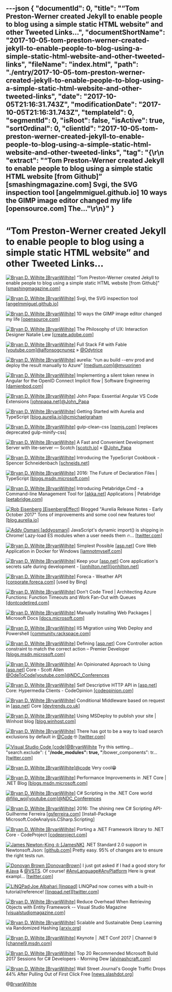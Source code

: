 ---json
{
  "documentId": 0,
  "title": "“Tom Preston-Werner created Jekyll to enable people to blog using a simple static HTML website” and other Tweeted Links…",
  "documentShortName": "2017-10-05-tom-preston-werner-created-jekyll-to-enable-people-to-blog-using-a-simple-static-html-website-and-other-tweeted-links",
  "fileName": "index.html",
  "path": "./entry/2017-10-05-tom-preston-werner-created-jekyll-to-enable-people-to-blog-using-a-simple-static-html-website-and-other-tweeted-links",
  "date": "2017-10-05T21:16:31.743Z",
  "modificationDate": "2017-10-05T21:16:31.743Z",
  "templateId": 0,
  "segmentId": 0,
  "isRoot": false,
  "isActive": true,
  "sortOrdinal": 0,
  "clientId": "2017-10-05-tom-preston-werner-created-jekyll-to-enable-people-to-blog-using-a-simple-static-html-website-and-other-tweeted-links",
  "tag": "{\r\n  \"extract\": \"“Tom Preston-Werner created Jekyll to enable people to blog using a simple static HTML website [from Github]” [smashingmagazine.com] Svgi, the SVG inspection tool [angelmmiguel.github.io] 10 ways the GIMP image editor changed my life [opensource.com] The...\"\r\n}"
}
---

# “Tom Preston-Werner created Jekyll to enable people to blog using a simple static HTML website” and other Tweeted Links…

[<img alt="Bryan D. Wilhite [BryanWilhite]" src="https://songhay.blob.core.windows.net/shared-social-twitter/BryanWilhite.jpeg">](http://songhayblog.azurewebsites.net/ "Bryan D. Wilhite [BryanWilhite]") “Tom Preston-Werner created Jekyll to enable people to blog using a simple static HTML website [from Github]” [[smashingmagazine.com]](https://www.smashingmagazine.com/2014/08/build-blog-jekyll-github-pages/)

[<img alt="Bryan D. Wilhite [BryanWilhite]" src="https://songhay.blob.core.windows.net/shared-social-twitter/BryanWilhite.jpeg">](http://songhayblog.azurewebsites.net/ "Bryan D. Wilhite [BryanWilhite]") Svgi, the SVG inspection tool [[angelmmiguel.github.io]](https://angelmmiguel.github.io/svgi/)

[<img alt="Bryan D. Wilhite [BryanWilhite]" src="https://songhay.blob.core.windows.net/shared-social-twitter/BryanWilhite.jpeg">](http://songhayblog.azurewebsites.net/ "Bryan D. Wilhite [BryanWilhite]") 10 ways the GIMP image editor changed my life [[opensource.com]](https://opensource.com/article/17/6/gimp-10-ways)

[<img alt="Bryan D. Wilhite [BryanWilhite]" src="https://songhay.blob.core.windows.net/shared-social-twitter/BryanWilhite.jpeg">](http://songhayblog.azurewebsites.net/ "Bryan D. Wilhite [BryanWilhite]") The Philosophy of UX: Interaction Designer Natalie Lew [[create.adobe.com]](http://create.adobe.com/2017/6/3/the_philosophy_of_ux_interaction_designer_natalie_lew.html)

[<img alt="Bryan D. Wilhite [BryanWilhite]" src="https://songhay.blob.core.windows.net/shared-social-twitter/BryanWilhite.jpeg">](http://songhayblog.azurewebsites.net/ "Bryan D. Wilhite [BryanWilhite]") Full Stack F# with Fable [[youtube.com]](https://www.youtube.com/watch?v=hf0gepgb0Dc)[@alfonsogcnunez](http://twitter.com/alfonsogcnunez) » [@Odytrice](http://twitter.com/Odytrice)

[<img alt="Bryan D. Wilhite [BryanWilhite]" src="https://songhay.blob.core.windows.net/shared-social-twitter/BryanWilhite.jpeg">](http://songhayblog.azurewebsites.net/ "Bryan D. Wilhite [BryanWilhite]") aurelia: “run au build --env prod and deploy the result manually to Azure” [[medium.com]](https://medium.com/@mikko.vuorinen/the-aurelia-experiment-part-2-a632dff6007a)[@mvuorinen](http://twitter.com/mvuorinen)

[<img alt="Bryan D. Wilhite [BryanWilhite]" src="https://songhay.blob.core.windows.net/shared-social-twitter/BryanWilhite.jpeg">](http://songhayblog.azurewebsites.net/ "Bryan D. Wilhite [BryanWilhite]") Implementing a silent token renew in Angular for the OpenID Connect Implicit flow | Software Engineering [[damienbod.com]](https://damienbod.com/2017/06/02/implementing-a-silent-token-renew-in-angular-for-the-openid-connect-implicit-flow/)

[<img alt="Bryan D. Wilhite [BryanWilhite]" src="https://songhay.blob.core.windows.net/shared-social-twitter/BryanWilhite.jpeg">](http://songhayblog.azurewebsites.net/ "Bryan D. Wilhite [BryanWilhite]") John Papa: Essential Angular VS Code Extensions [[johnpapa.net]](https://johnpapa.net/essential-angular-vs-code-extensions/)[@John_Papa](http://twitter.com/John_Papa)

[<img alt="Bryan D. Wilhite [BryanWilhite]" src="https://songhay.blob.core.windows.net/shared-social-twitter/BryanWilhite.jpeg">](http://songhayblog.azurewebsites.net/ "Bryan D. Wilhite [BryanWilhite]") Getting Started with Aurelia and TypeScript [[blog.aurelia.io]](http://blog.aurelia.io/2015/05/06/getting-started-with-aurelia-and-typescript/)[@cmichaelgraham](http://twitter.com/cmichaelgraham)

[<img alt="Bryan D. Wilhite [BryanWilhite]" src="https://songhay.blob.core.windows.net/shared-social-twitter/BryanWilhite.jpeg">](http://songhayblog.azurewebsites.net/ "Bryan D. Wilhite [BryanWilhite]") gulp-clean-css [[npmjs.com]](https://www.npmjs.com/package/gulp-clean-css) [replaces deprecated gulp-minify-css]

[<img alt="Bryan D. Wilhite [BryanWilhite]" src="https://songhay.blob.core.windows.net/shared-social-twitter/BryanWilhite.jpeg">](http://songhayblog.azurewebsites.net/ "Bryan D. Wilhite [BryanWilhite]") A Fast and Convenient Development Server with lite-server ― Scotch [[scotch.io]](https://scotch.io/bar-talk/a-fast-and-convenient-development-server-with-lite-server) « [@John_Papa](http://twitter.com/John_Papa)

[<img alt="Bryan D. Wilhite [BryanWilhite]" src="https://songhay.blob.core.windows.net/shared-social-twitter/BryanWilhite.jpeg">](http://songhayblog.azurewebsites.net/ "Bryan D. Wilhite [BryanWilhite]") Introducing the TypeScript Cookbook - Spencer Schneidenbach [[schneids.net]](https://schneids.net/introducing-the-typescript-cookbook/)

[<img alt="Bryan D. Wilhite [BryanWilhite]" src="https://songhay.blob.core.windows.net/shared-social-twitter/BryanWilhite.jpeg">](http://songhayblog.azurewebsites.net/ "Bryan D. Wilhite [BryanWilhite]") 2016: The Future of Declaration Files | TypeScript [[blogs.msdn.microsoft.com]](https://blogs.msdn.microsoft.com/typescript/2016/06/15/the-future-of-declaration-files/)

[<img alt="Bryan D. Wilhite [BryanWilhite]" src="https://songhay.blob.core.windows.net/shared-social-twitter/BryanWilhite.jpeg">](http://songhayblog.azurewebsites.net/ "Bryan D. Wilhite [BryanWilhite]") Introducing Petabridge.Cmd - a Command-line Management Tool for [[akka.net]](http://Akka.NET) Applications | Petabridge [[petabridge.com]](https://petabridge.com/blog/petabridgecmd-release/)

[<img alt="Rob Eisenberg [EisenbergEffect]" src="https://songhay.blob.core.windows.net/shared-social-twitter/EisenbergEffect.jpg">](http://www.robeisenberg.com/ "Rob Eisenberg [EisenbergEffect]") Blogged "Aurelia Release Notes - Early October 2017" Tons of improvements and some cool new features too! [[blog.aurelia.io]](http://blog.aurelia.io/2017/10/03/aurelia-release-notes-early-october-2017/)

[<img alt="Addy Osmani [addyosmani]" src="https://songhay.blob.core.windows.net/shared-social-twitter/addyosmani.jpg">](http://www.addyosmani.com/ "Addy Osmani [addyosmani]") JavaScript's dynamic import() is shipping in Chrome! Lazy-load ES modules when a user needs them 🔥… [[twitter.com]](https://twitter.com/i/web/status/912556308649304064)

[<img alt="Bryan D. Wilhite [BryanWilhite]" src="https://songhay.blob.core.windows.net/shared-social-twitter/BryanWilhite.jpeg">](http://songhayblog.azurewebsites.net/ "Bryan D. Wilhite [BryanWilhite]") Simplest Possible [[asp.net]](http://ASP.NET) Core Web Application in Docker for Windows [[iamnotmyself.com]](http://iamnotmyself.com/2017/05/07/simplest-possible-asp-net-core-web-application-in-docker-for-windows/)

[<img alt="Bryan D. Wilhite [BryanWilhite]" src="https://songhay.blob.core.windows.net/shared-social-twitter/BryanWilhite.jpeg">](http://songhayblog.azurewebsites.net/ "Bryan D. Wilhite [BryanWilhite]") Keep your [[asp.net]](http://ASP.NET) Core application's secrets safe during development - [[jonhilton.net]](http://jonhilton.net)[[jonhilton.net]](https://jonhilton.net/2017/06/07/keep-your-asp-dot-net-application-secrets-safe/)

[<img alt="Bryan D. Wilhite [BryanWilhite]" src="https://songhay.blob.core.windows.net/shared-social-twitter/BryanWilhite.jpeg">](http://songhayblog.azurewebsites.net/ "Bryan D. Wilhite [BryanWilhite]") Foreca - Weather API [[corporate.foreca.com]](http://corporate.foreca.com/en/products-services/data/weather-api) [used by Bing]

[<img alt="Bryan D. Wilhite [BryanWilhite]" src="https://songhay.blob.core.windows.net/shared-social-twitter/BryanWilhite.jpeg">](http://songhayblog.azurewebsites.net/ "Bryan D. Wilhite [BryanWilhite]") Don't Code Tired | Architecting Azure Functions: Function Timeouts and Work Fan-Out with Queues [[dontcodetired.com]](http://dontcodetired.com/blog/post/Architecting-Azure-Functions-Function-Timeouts-and-Work-Fan-Out-with-Queues)

[<img alt="Bryan D. Wilhite [BryanWilhite]" src="https://songhay.blob.core.windows.net/shared-social-twitter/BryanWilhite.jpeg">](http://songhayblog.azurewebsites.net/ "Bryan D. Wilhite [BryanWilhite]") Manually Installing Web Packages | Microsoft Docs [[docs.microsoft.com]](https://docs.microsoft.com/en-us/aspnet/web-forms/overview/deployment/web-deployment-in-the-enterprise/manually-installing-web-packages)

[<img alt="Bryan D. Wilhite [BryanWilhite]" src="https://songhay.blob.core.windows.net/shared-social-twitter/BryanWilhite.jpeg">](http://songhayblog.azurewebsites.net/ "Bryan D. Wilhite [BryanWilhite]") IIS Migration using Web Deploy and Powershell [[community.rackspace.com]](https://community.rackspace.com/products/f/43/t/7002)

[<img alt="Bryan D. Wilhite [BryanWilhite]" src="https://songhay.blob.core.windows.net/shared-social-twitter/BryanWilhite.jpeg">](http://songhayblog.azurewebsites.net/ "Bryan D. Wilhite [BryanWilhite]") Defining [[asp.net]](http://ASP.NET) Core Controller action constraint to match the correct action – Premier Developer [[blogs.msdn.microsoft.com]](https://blogs.msdn.microsoft.com/premier_developer/2017/06/05/defining-asp-net-core-controller-action-constraint-to-match-the-correct-action/)

[<img alt="Bryan D. Wilhite [BryanWilhite]" src="https://songhay.blob.core.windows.net/shared-social-twitter/BryanWilhite.jpeg">](http://songhayblog.azurewebsites.net/ "Bryan D. Wilhite [BryanWilhite]") An Opinionated Approach to Using [[asp.net]](http://ASP.NET) Core - Scott Allen [@OdeToCode](http://twitter.com/OdeToCode)[[youtube.com]](https://www.youtube.com/watch?v=szILg-hyFUQ)[@NDC_Conferences](http://twitter.com/NDC_Conferences)

[<img alt="Bryan D. Wilhite [BryanWilhite]" src="https://songhay.blob.core.windows.net/shared-social-twitter/BryanWilhite.jpeg">](http://songhayblog.azurewebsites.net/ "Bryan D. Wilhite [BryanWilhite]") Self Descriptive HTTP API in [[asp.net]](http://ASP.NET) Core: Hypermedia Clients - CodeOpinion [[codeopinion.com]](https://codeopinion.com/self-descriptive-http-api-in-asp-net-core-hypermedia-clients/)

[<img alt="Bryan D. Wilhite [BryanWilhite]" src="https://songhay.blob.core.windows.net/shared-social-twitter/BryanWilhite.jpeg">](http://songhayblog.azurewebsites.net/ "Bryan D. Wilhite [BryanWilhite]") Conditional Middleware based on request in [[asp.net]](http://ASP.NET) Core [[devtrends.co.uk]](https://www.devtrends.co.uk/blog/conditional-middleware-based-on-request-in-asp.net-core)

[<img alt="Bryan D. Wilhite [BryanWilhite]" src="https://songhay.blob.core.windows.net/shared-social-twitter/BryanWilhite.jpeg">](http://songhayblog.azurewebsites.net/ "Bryan D. Wilhite [BryanWilhite]") Using MSDeploy to publish your site | Winhost blog [[blog.winhost.com]](https://blog.winhost.com/using-msdeploy-to-publish-your-site/)

[<img alt="Bryan D. Wilhite [BryanWilhite]" src="https://songhay.blob.core.windows.net/shared-social-twitter/BryanWilhite.jpeg">](http://songhayblog.azurewebsites.net/ "Bryan D. Wilhite [BryanWilhite]") There has got to be a way to load search exclusions by default in [@Code](http://twitter.com/Code) 🤓 [[twitter.com]](https://twitter.com/BryanWilhite/status/911280614770229249/photo/1)

[<img alt="Visual Studio Code [code]" src="https://songhay.blob.core.windows.net/shared-social-twitter/code.jpg">](http://code.visualstudio.com/ "Visual Studio Code [code]")[@BryanWilhite](http://twitter.com/BryanWilhite) Try this setting... "search.exclude": { "**/node_modules": true, "**/bower_components": tr… [[twitter.com]](https://twitter.com/i/web/status/911288458718584833)

[<img alt="Bryan D. Wilhite [BryanWilhite]" src="https://songhay.blob.core.windows.net/shared-social-twitter/BryanWilhite.jpeg">](http://songhayblog.azurewebsites.net/ "Bryan D. Wilhite [BryanWilhite]")[@code](http://twitter.com/code) Very cool😁

[<img alt="Bryan D. Wilhite [BryanWilhite]" src="https://songhay.blob.core.windows.net/shared-social-twitter/BryanWilhite.jpeg">](http://songhayblog.azurewebsites.net/ "Bryan D. Wilhite [BryanWilhite]") Performance Improvements in .NET Core | .NET Blog [[blogs.msdn.microsoft.com]](https://blogs.msdn.microsoft.com/dotnet/2017/06/07/performance-improvements-in-net-core/)

[<img alt="Bryan D. Wilhite [BryanWilhite]" src="https://songhay.blob.core.windows.net/shared-social-twitter/BryanWilhite.jpeg">](http://songhayblog.azurewebsites.net/ "Bryan D. Wilhite [BryanWilhite]") C# Scripting in the .NET Core world [@filip_woj](http://twitter.com/filip_woj)[[youtube.com]](https://www.youtube.com/watch?v=Tr5o3bPjaxM)[@NDC_Conferences](http://twitter.com/NDC_Conferences)

[<img alt="Bryan D. Wilhite [BryanWilhite]" src="https://songhay.blob.core.windows.net/shared-social-twitter/BryanWilhite.jpeg">](http://songhayblog.azurewebsites.net/ "Bryan D. Wilhite [BryanWilhite]") 2016: The shining new C# Scripting API- Guilherme Ferreira [[gsferreira.com]](http://gsferreira.com/archive/2016/02/the-shining-new-csharp-scripting-api/) [Install-Package Microsoft.CodeAnalysis.CSharp.Scripting]

[<img alt="Bryan D. Wilhite [BryanWilhite]" src="https://songhay.blob.core.windows.net/shared-social-twitter/BryanWilhite.jpeg">](http://songhayblog.azurewebsites.net/ "Bryan D. Wilhite [BryanWilhite]") Porting a .NET Framework library to .NET Core - CodeProject [[codeproject.com]](https://www.codeproject.com/Articles/1190475/Porting-a-NET-Framework-library-to-NET-Core)

[<img alt="James Newton-King ♔ [JamesNK]" src="https://songhay.blob.core.windows.net/shared-social-twitter/JamesNK.jpeg">](http://james.newtonking.com/ "James Newton-King ♔ [JamesNK]") .NET Standard 2.0 support in Newtonsoft.Json: [[github.com]](https://github.com/JamesNK/Newtonsoft.Json/commit/ab3315f1d5e57c70203c904be79d8e951bf09794) Pretty easy. 95% of changes are to ensure the right tests run.

[<img alt="Donovan Brown [DonovanBrown]" src="https://songhay.blob.core.windows.net/shared-social-twitter/DonovanBrown.jpg">](http://donovanbrown.com/ "Donovan Brown [DonovanBrown]") I just got asked if I had a good story for [#Java](http://twitter.com/search?q=%23Java) & [@VSTS](http://twitter.com/VSTS). Of course! [#AnyLanguage](http://twitter.com/search?q=%23AnyLanguage)[#AnyPlatform](http://twitter.com/search?q=%23AnyPlatform) Here is great exampl… [[twitter.com]](https://twitter.com/i/web/status/916026021937319936)

[<img alt="LINQPad·Joe Albahari [linqpad]" src="https://songhay.blob.core.windows.net/shared-social-twitter/linqpad.jpg">](http://www.linqpad.net/ "LINQPad·Joe Albahari [linqpad]") LINQPad now comes with a built-in tutorial/reference! [[linqpad.net]](http://www.linqpad.net/download.aspx#beta)[[twitter.com]](https://twitter.com/linqpad/status/915126257095864321/photo/1)

[<img alt="Bryan D. Wilhite [BryanWilhite]" src="https://songhay.blob.core.windows.net/shared-social-twitter/BryanWilhite.jpeg">](http://songhayblog.azurewebsites.net/ "Bryan D. Wilhite [BryanWilhite]") Reduce Overhead When Retrieving Objects with Entity Framework -- Visual Studio Magazine [[visualstudiomagazine.com]](https://visualstudiomagazine.com/articles/2017/06/01/reduce-overhead.aspx)

[<img alt="Bryan D. Wilhite [BryanWilhite]" src="https://songhay.blob.core.windows.net/shared-social-twitter/BryanWilhite.jpeg">](http://songhayblog.azurewebsites.net/ "Bryan D. Wilhite [BryanWilhite]") Scalable and Sustainable Deep Learning via Randomized Hashing [[arxiv.org]](https://arxiv.org/abs/1602.08194)

[<img alt="Bryan D. Wilhite [BryanWilhite]" src="https://songhay.blob.core.windows.net/shared-social-twitter/BryanWilhite.jpeg">](http://songhayblog.azurewebsites.net/ "Bryan D. Wilhite [BryanWilhite]") Keynote | .NET Conf 2017 | Channel 9 [[channel9.msdn.com]](https://channel9.msdn.com/Events/dotnetConf/2017/K111)

[<img alt="Bryan D. Wilhite [BryanWilhite]" src="https://songhay.blob.core.windows.net/shared-social-twitter/BryanWilhite.jpeg">](http://songhayblog.azurewebsites.net/ "Bryan D. Wilhite [BryanWilhite]") Top 20 Recommended Microsoft Build 2017 Sessions for C# Developers - Morning Dew [[alvinashcraft.com]](https://www.alvinashcraft.com/2017/06/07/top-20-recommended-microsoft-build-2017-sessions-for-c-developers/)

[<img alt="Bryan D. Wilhite [BryanWilhite]" src="https://songhay.blob.core.windows.net/shared-social-twitter/BryanWilhite.jpeg">](http://songhayblog.azurewebsites.net/ "Bryan D. Wilhite [BryanWilhite]") Wall Street Journal's Google Traffic Drops 44% After Pulling Out of First Click Free [[news.slashdot.org]](https://news.slashdot.org/story/17/06/05/2315228/wall-street-journals-google-traffic-drops-44-after-pulling-out-of-first-click-free?utm_source=feedly1.0mainlinkanon&utm_medium=feed)

@[BryanWilhite](https://twitter.com/BryanWilhite)
